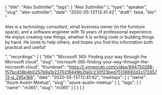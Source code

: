 {
  "title": "Alex Suttmiller",
  "tags": [
    "Alex Suttmiller"
  ],
  "type": "speaker",
  "slug": "alex-suttmiller",
  "date": "2020-05-13T12:41:42",
  "draft": false,
  "bio": "<p>Alex is a technology consultant, small business owner (in the furniture space), and a software engineer with 10 years of professional experience. He enjoys creating new things, whether it is writing code or building things by hand. He loves to help others, and hopes you find this information both practical and useful!</p>",
  "recordings": [
    {
      "title": "Microsoft 365: Finding your way through the Microsoft cloud",
      "slug": "microsoft-365-finding-your-way-through-the-microsoft-cloud",
      "thumbnail": "https://i.vimeocdn.com/video/894750268-f57bcd38b4b0257b9a1b2370219449b2fa0c230f23bed75138692d2c17265713-d_295x166",
      "date": "2020-05-13T12:41:42",
      "meetups": [
        {
          "name": "Azure Austin Meetup",
          "slug": "azure-austin-meetup"
        }
      ],
      "tags": [
        {
          "name": "m365",
          "slug": "m365"
        }
      ]
    }
  ]
}